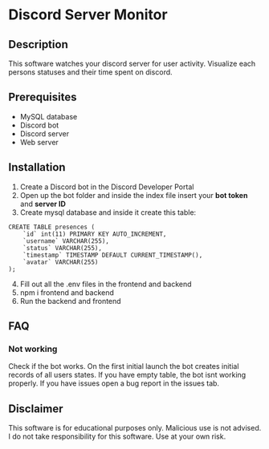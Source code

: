 # Discord Server Monitor
## Description
This software watches your discord server for user activity. Visualize each persons statuses and their time spent on discord.

## Prerequisites
- MySQL database
- Discord bot
- Discord server
- Web server

## Installation
1. Create a Discord bot in the Discord Developer Portal
2. Open up the bot folder and inside the index file insert your **bot token** and **server ID**
3. Create mysql database and inside it create this table:
```
CREATE TABLE presences (
    `id` int(11) PRIMARY KEY AUTO_INCREMENT,
    `username` VARCHAR(255),
    `status` VARCHAR(255),
    `timestamp` TIMESTAMP DEFAULT CURRENT_TIMESTAMP(),
    `avatar` VARCHAR(255)
);
```
4. Fill out all the .env files in the frontend and backend
5. npm i frontend and backend
6. Run the backend and frontend

## FAQ
### Not working
Check if the bot works. On the first initial launch the bot creates initial records of all users states. If you have empty table, the bot isnt working properly. If you have issues open a bug report in the issues tab.

## Disclaimer
This software is for educational purposes only. Malicious use is not advised. I do not take responsibility for this software. Use at your own risk.
